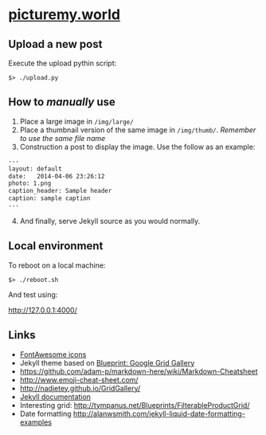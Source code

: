 # [picturemy.world](http://picturemy.world)

## Upload a new post

Execute the upload pythin script:

```
$> ./upload.py
```

## How to _manually_ use
1. Place a large image in `/img/large/`
2. Place a thumbnail version of the same image in `/img/thumb/`. _Remember to use the same file name_
3. Construction a post to display the image. Use the follow as an example:
```txt
---
layout: default
date:   2014-04-06 23:26:12
photo: 1.png
caption_header: Sample header
caption: sample caption
---
```

4. And finally, serve Jekyll source as you would normally.

## Local environment

To reboot on a local machine:

```
$> ./reboot.sh
```

And test using:

http://127.0.0.1:4000/

## Links

- [FontAwesome icons](http://fontawesome.io/)
- Jekyll theme based on [Blueprint: Google Grid Gallery](http://tympanus.net/codrops/?p=18699)
- https://github.com/adam-p/markdown-here/wiki/Markdown-Cheatsheet
- http://www.emoji-cheat-sheet.com/
- http://nadjetey.github.io/GridGallery/
- [Jekyll documentation](http://jekyllrb.com/)
- Interesting grid: http://tympanus.net/Blueprints/FilterableProductGrid/
- Date formatting http://alanwsmith.com/jekyll-liquid-date-formatting-examples
